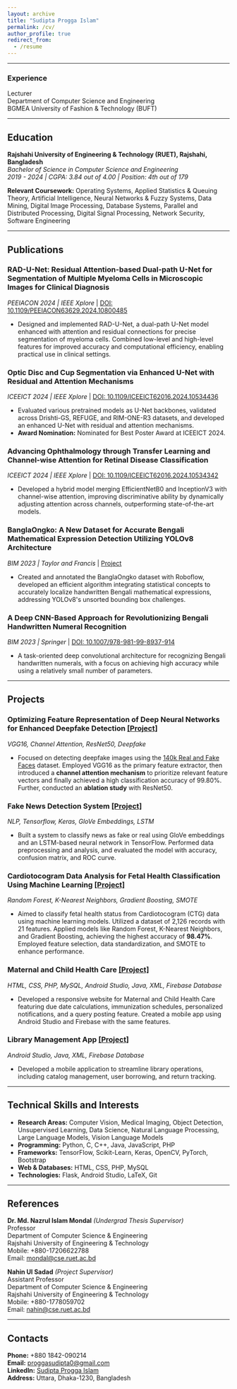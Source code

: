 ```yaml
---
layout: archive
title: "Sudipta Progga Islam"
permalink: /cv/
author_profile: true
redirect_from:
  - /resume
---
```

<!-- ## [CV](https://sudiptaproggaislam.github.io/pdf/CV.pdf) -->
---

### Experience

Lecturer   
Department of Computer Science and Engineering   
BGMEA University of Fashion & Technology (BUFT)   

---

## Education

**Rajshahi University of Engineering & Technology (RUET), Rajshahi, Bangladesh**  
*Bachelor of Science in Computer Science and Engineering*  
*2019 - 2024 | CGPA: 3.84 out of 4.00 | Position: 4th out of 179*

**Relevant Coursework:** Operating Systems, Applied Statistics & Queuing Theory, Artificial Intelligence, Neural Networks & Fuzzy Systems, Data Mining, Digital Image Processing, Database Systems, Parallel and Distributed Processing, Digital Signal Processing, Network Security, Software Engineering

---
## Publications

### **RAD-U-Net: Residual Attention-based Dual-path U-Net for Segmentation of Multiple Myeloma Cells in Microscopic Images for Clinical Diagnosis**    
*PEEIACON 2024 | IEEE Xplore* | [DOI: 10.1109/PEEIACON63629.2024.10800485](https://ieeexplore.ieee.org/document/10800485)
- Designed and implemented RAD-U-Net, a dual-path U-Net model enhanced with attention and residual connections for precise segmentation of myeloma cells. Combined low-level and high-level features for improved accuracy and computational efficiency, enabling practical use in clinical settings.

### **Optic Disc and Cup Segmentation via Enhanced U-Net with Residual and Attention Mechanisms**  
*ICEEICT 2024 | IEEE Xplore*  | [DOI: 10.1109/ICEEICT62016.2024.10534436](https://doi.org/10.1109/ICEEICT62016.2024.10534436)  
- Evaluated various pretrained models as U-Net backbones, validated across Drishti-GS, REFUGE, and RIM-ONE-R3 datasets, and developed an enhanced U-Net with residual and attention mechanisms.
- **Award Nomination:** Nominated for Best Poster Award at ICEEICT 2024.
  
### **Advancing Ophthalmology through Transfer Learning and Channel-wise Attention for Retinal Disease Classification**  
*ICEEICT 2024 | IEEE Xplore*  | [DOI: 10.1109/ICEEICT62016.2024.10534342](https://doi.org/10.1109/ICEEICT62016.2024.10534342)  
- Developed a hybrid model merging EfficientNetB0 and InceptionV3 with channel-wise attention, improving discriminative ability by dynamically adjusting attention across channels, outperforming state-of-the-art models.
  
### **BanglaOngko: A New Dataset for Accurate Bengali Mathematical Expression Detection Utilizing YOLOv8 Architecture**  
*BIM 2023 | Taylor and Francis* | [Project](https://github.com/sudiptaproggaislam/BanglaOngko)
- Created and annotated the BanglaOngko dataset with Roboflow, developed an efficient algorithm integrating statistical concepts to accurately localize handwritten Bengali mathematical expressions, addressing YOLOv8's unsorted bounding box challenges.

### **A Deep CNN-Based Approach for Revolutionizing Bengali Handwritten Numeral Recognition**
*BIM 2023 | Springer* | [DOI: 10.1007/978-981-99-8937-914](https://www.springerprofessional.de/en/a-deep-cnn-based-approach-for-revolutionizing-bengali-handwritte/26924490)
- A task-oriented deep convolutional architecture for recognizing Bengali handwritten numerals, with a focus on achieving high accuracy
while using a relatively small number of parameters.


---


## Projects


### **Optimizing Feature Representation of Deep Neural Networks for Enhanced Deepfake Detection** [[Project]](https://github.com/ashraf-ul-alam-amit/Deepfake-Image-Detection)  
*VGG16, Channel Attention, ResNet50, Deepfake*  
- Focused on detecting deepfake images using the [140k Real and Fake Faces](https://www.kaggle.com/datasets/xhlulu/140k-real-and-fake-faces/data) dataset. Employed VGG16 as the primary feature extractor, then introduced a **channel attention mechanism** to prioritize relevant feature vectors and finally achieved a high classification accuracy of 99.80%. Further, conducted an **ablation study** with ResNet50.

### **Fake News Detection System** [[Project]](https://github.com/sudiptaproggaislam/)  
*NLP, Tensorflow, Keras, GloVe Embeddings, LSTM*  
- Built a system to classify news as fake or real using GloVe embeddings and an LSTM-based neural network in TensorFlow. Performed data preprocessing and analysis, and evaluated the model with accuracy, confusion matrix, and ROC curve.

### **Cardiotocogram Data Analysis for Fetal Health Classification Using Machine Learning** [[Project]](https://github.com/sudiptaproggaislam/Fetal_Health_Classification)
*Random Forest, K-Nearest Neighbors, Gradient Boosting, SMOTE*  
- Aimed to classify fetal health status from Cardiotocogram (CTG) data using machine learning models. Utilized a dataset of 2,126 records with 21 features. Applied models like Random Forest, K-Nearest Neighbors, and Gradient Boosting, achieving the highest accuracy of **98.47%**. Employed feature selection, data standardization, and SMOTE to enhance performance.

### **Maternal and Child Health Care**  [[Project]](https://github.com/sudiptaproggaislam/MaternalCare)
*HTML, CSS, PHP, MySQL, Android Studio, Java, XML, Firebase Database*  
- Developed a responsive website for Maternal and Child Health Care featuring due date calculations, immunization schedules, personalized notifications, and a query posting feature. Created a mobile app using Android Studio and Firebase with the same features.

### **Library Management App** [[Project]](https://github.com/sudiptaproggaislam/LibraryManagementApp)
*Android Studio, Java, XML, Firebase Database*
- Developed a mobile application to streamline library operations, including catalog management, user borrowing, and return tracking.
  
---

## Technical Skills and Interests

- **Research Areas:** Computer Vision, Medical Imaging, Object Detection, Unsupervised Learning, Data Science, Natural
Language Processing, Large Language Models, Vision Language Models
- **Programming:** Python, C, C++, Java, JavaScript, PHP
- **Frameworks:** TensorFlow, Scikit-Learn, Keras, OpenCV, PyTorch, Bootstrap
- **Web & Databases:** HTML, CSS, PHP, MySQL
- **Technologies:** Flask, Android Studio, LaTeX, Git

---

## References

**Dr. Md. Nazrul Islam Mondal** *(Undergrad Thesis Supervisor)*  
Professor  
Department of Computer Science & Engineering  
Rajshahi University of Engineering & Technology  
Mobile: +880-17206622788  
Email: [mondal@cse.ruet.ac.bd](mailto:mondal@cse.ruet.ac.bd)

**Nahin Ul Sadad** *(Project Supervisor)*  
Assistant Professor  
Department of Computer Science & Engineering  
Rajshahi University of Engineering & Technology  
Mobile: +880-1778059702  
Email: [nahin@cse.ruet.ac.bd](mailto:nahin@cse.ruet.ac.bd)

---

## Contacts

**Phone:** +880 1842-090214  
**Email:** [proggasudipta0@gmail.com](mailto:proggasudipta0@gmail.com)  
**LinkedIn:** [Sudipta Progga Islam](https://www.linkedin.com/in/sudipta-progga-islam)  
**Address:** Uttara, Dhaka-1230, Bangladesh



<!--
<img align="left" alt="Python" width="26px" src="https://raw.githubusercontent.com/github/explore/master/topics/python/python.png" /> <img align="left" alt="TensorFlow" width="26px" src="https://raw.githubusercontent.com/github/explore/master/topics/tensorflow/tensorflow.png" /> <img align="left" alt="Scikit-Learn" width="26px" src="https://raw.githubusercontent.com/github/explore/master/topics/scikit-learn/scikit-learn.png" /> <img align="left" alt="Keras" width="26px" src="https://raw.githubusercontent.com/github/explore/master/topics/keras/keras.png" /> <img align="left" alt="OpenCV" width="26px" src="https://raw.githubusercontent.com/github/explore/master/topics/opencv/opencv.png" /> <img align="left" alt="PyTorch" width="26px" src="https://raw.githubusercontent.com/github/explore/master/topics/pytorch/pytorch.png" /><img align="left" alt="C" width="26px" src="https://raw.githubusercontent.com/jmnote/z-icons/master/svg/c.svg" /> <img align="left" alt="C++" width="26px" src="https://raw.githubusercontent.com/jmnote/z-icons/master/svg/cpp.svg" /> <img align="left" alt="Java" width="26px" src="https://raw.githubusercontent.com/github/explore/master/topics/java/java.png" /> <img align="left" alt="PHP" width="26px" src="https://raw.githubusercontent.com/github/explore/master/topics/php/php.png" />  <img align="left" alt="Bootstrap" width="26px" src="https://raw.githubusercontent.com/github/explore/master/topics/bootstrap/bootstrap.png" /> <img align="left" alt="HTML5" width="26px" src="https://raw.githubusercontent.com/github/explore/master/topics/html/html.png" /> <img align="left" alt="CSS3" width="26px" src="https://raw.githubusercontent.com/github/explore/master/topics/css/css.png" /> <img align="left" alt="MySQL" width="26px" src="https://raw.githubusercontent.com/github/explore/master/topics/mysql/mysql.png" /> <img align="left" alt="Flask" width="26px" src="https://raw.githubusercontent.com/github/explore/master/topics/flask/flask.png" /> <img align="left" alt="Android Studio" width="26px" src="https://raw.githubusercontent.com/github/explore/master/topics/android-studio/android-studio.png" /> <img align="left" alt="LaTeX" width="26px" src="https://raw.githubusercontent.com/github/explore/master/topics/latex/latex.png" /> <img align="left" alt="Git" width="26px" src="https://raw.githubusercontent.com/jmnote/z-icons/master/svg/git.svg" /> <br /> <br /> <hr />




### GitHub Stats

![Sudipta's GitHub Stats](https://github-readme-stats.vercel.app/api?username=ashraf-ul-alam-amit&count_private=true)
![Sudipta's GitHub Streak Stats](https://github-readme-streak-stats-peach.vercel.app?user=ashraf-ul-alam-amit)




**** is a ✨ _special_ ✨ repository because its `README.md` (this file) appears on your GitHub profile.

Here are some ideas to get you started:

- 🔭 I’m currently working on ...
- 🌱 I’m currently learning ...
- 👯 I’m looking to collaborate on ...
- 🤔 I’m looking for help with ...
- 💬 Ask me about ...
- 📫 How to reach me: ...
- 😄 Pronouns: ...
- ⚡ Fun fact: ...
-->

